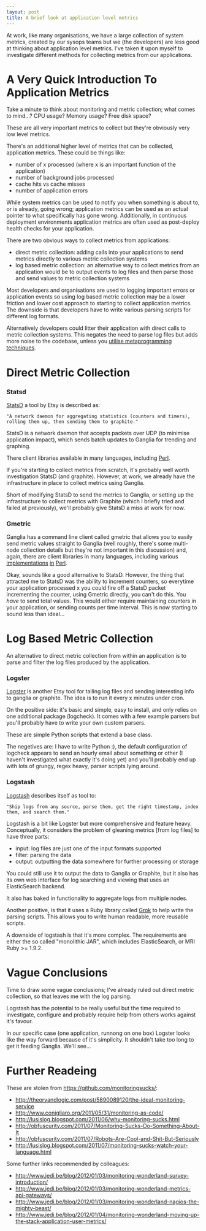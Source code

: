 ```yaml
---
layout: post
title: A brief look at application level metrics
---
```


At work, like many organisations, we have a large collection of system metrics,
created by our sysops teams but we (the developers) are less good at thinking
about application level metrics. I've taken it upon myself to investigate
different methods for collecting metrics from our applications.

A Very Quick Introduction To Application Metrics
================================================

Take a minute to think about monitoring and metric collection; what comes to mind...?
CPU usage? Memory usage? Free disk space?

These are all very important metrics to collect but they're obviously very
low level metrics.

There's an additional higher level of metrics that can be collected, application
metrics. These could be things like:

- number of x processed (where x is an important function of the application)
- number of background jobs processed
- cache hits vs cache misses
- number of application errors

While system metrics can be used to notify you when something is about to,
or is already, going wrong; application metrics can be used as an actual pointer
to what specifically has gone wrong. Additionally, in continuous deployment
environments application metrics are often used as post-deploy health checks
for your application.

There are two obvious ways to collect metrics from applications:

- direct metric collection: adding calls into your applications to send metrics
directly to various metric collection systems
- log based metric collection: an alternative way to collect metrics from an
application would be to output events to log files and then parse those and
send values to metric collection systems

Most developers and organisations are used to logging important errors or
application events so using log based metric collection may be a lower friction
and lower cost approach to starting to collect application metrics. The downside
is that developers have to write various parsing scripts for different log formats.

Alternatively developers could litter their application with direct calls to metric
collection systems. This negates the need to parse log files but adds more noise
to the codebase, unless you
[utilise metaprogramming techniques](http://www.shopify.com/technology/3709232-statsd-at-shopify).

Direct Metric Collection
========================

### Statsd ###

[StatsD](https://github.com/etsy/statsd) a tool by Etsy is described as:

    "A network daemon for aggregating statistics (counters and timers), rolling them up, then sending them to graphite."

StatsD is a network daemon that accepts packets over UDP (to minimise application
impact), which sends batch updates to Ganglia for trending and graphing.

There client libraries available in many languages, including
[Perl](https://metacpan.org/module/Net::Statsd).

If you're starting to collect metrics from scratch, it's probably well worth
investigation StatsD (and graphite). However, at work, we already have the
infrastructure in place to collect metrics using Ganglia.

Short of modifying StatsD to send the metrics to Ganglia, or setting
up the infrastructure to collect metrics with Graphite (which I briefly tried
and failed at previously), we'll probably give StatsD a miss at work for now.

### Gmetric ###

Ganglia has a command line client called gmetric that allows you to easily send
metric values straight to Ganglia (well roughly, there's some multi-node collection
details but they're not important in this discussion) and, again, there are
client libraries in many languages, including various
[implementations](https://metacpan.org/module/Ganglia::Gmetric)
[in](https://metacpan.org/module/Ganglia::Gmetric::PP)
[Perl](https://metacpan.org/module/Ganglia::Gmetric::XS).

Okay, sounds like a good alternative to StatsD. However, the thing that
attracted me to StatsD was the ability to increment counters, so everytime
your application processed x you could fire off a StatsD packet incrementing the
counter, using Gmetric directly, you can't do this. You _have_ to send total values.
This would either require maintaining counters in your application, or sending
counts per time interval. This is now starting to sound less than ideal...

Log Based Metric Collection
===========================

An alternative to direct metric collection from within an application is to parse
and filter the log files produced by the application.

### Logster ###

[Logster](https://github.com/etsy/logster) is another Etsy tool for tailing
log files and sending interesting info to ganglia or graphite. The idea is to
run it every x minutes under cron.

On the positive side: it's basic and simple, easy to install, and only
relies on one additional package (logcheck). It comes with a few example parsers
but you'll probably have to write your own custom parsers.

These are simple Python scripts that extend a base class.

The negetives are: I have to write Python :), the default configuration of logcheck
appears to send an hourly email about something or other (I haven't investigated
what exactly it's doing yet) and you'll probably end up with lots of grungy,
regex heavy, parser scripts lying around.

### Logstash ###

[Logstash](http://logstash.net/) describes itself as tool to:

    "Ship logs from any source, parse them, get the right timestamp, index them, and search them."

Logstash is a bit like Logster but more comprehensive and feature heavy.
Conceptually, it considers the problem of gleaning metrics [from log files] to
have three parts:

- input: log files are just one of the input formats supported
- filter: parsing the data
- output: outputting the data somewhere for further processing or storage

You could still use it to output the data to Ganglia or Graphite, but it also
has its own web interface for log searching and viewing that uses an ElasticSearch
backend.

It also has baked in functionality to aggregate logs from multiple nodes.

Another positive, is that it uses a Ruby library called
[Grok](http://logstash.net/docs/1.0.17/filters/grok) to help write the
parsing scripts.  This allows you to write human readable, more reusable scripts.

A downside of logstash is that it's more complex. The requirements are either the
so called "monolithic JAR", which includes ElasticSearch, or MRI Ruby >= 1.9.2.

Vague Conclusions
=================

Time to draw some vague conclusions; I've already ruled out direct metric
collection, so that leaves me with the log parsing.

Logstash has the potential to be really useful but the time required to
investigate, configure and probably require help from others works against
it's favour.

In our specific case (one application, runnong on one box) Logster looks like
the way forward because of it's simplicity. It shouldn't take too long to get
it feeding Ganglia. We'll see...

Further Readeing
================

These are stolen from https://github.com/monitoringsucks/:

- http://theoryandlogic.com/post/5890089120/the-ideal-monitoring-service
- http://www.conigliaro.org/2011/05/31/monitoring-as-code/
- http://lusislog.blogspot.com/2011/06/why-monitoring-sucks.html
- http://obfuscurity.com/2011/07/Monitoring-Sucks-Do-Something-About-It
- http://obfuscurity.com/2011/07/Robots-Are-Cool-and-Shit-But-Seriously
- http://lusislog.blogspot.com/2011/07/monitoring-sucks-watch-your-language.html

Some further links recommended by colleagues:

- http://www.jedi.be/blog/2012/01/03/monitoring-wonderland-survey-introduction/
- http://www.jedi.be/blog/2012/01/03/monitoring-wonderland-metrics-api-gateways/
- http://www.jedi.be/blog/2012/01/03/monitoring-wonderland-nagios-the-mighty-beast/
- http://www.jedi.be/blog/2012/01/04/monitoring-wonderland-moving-up-the-stack-application-user-metrics/
